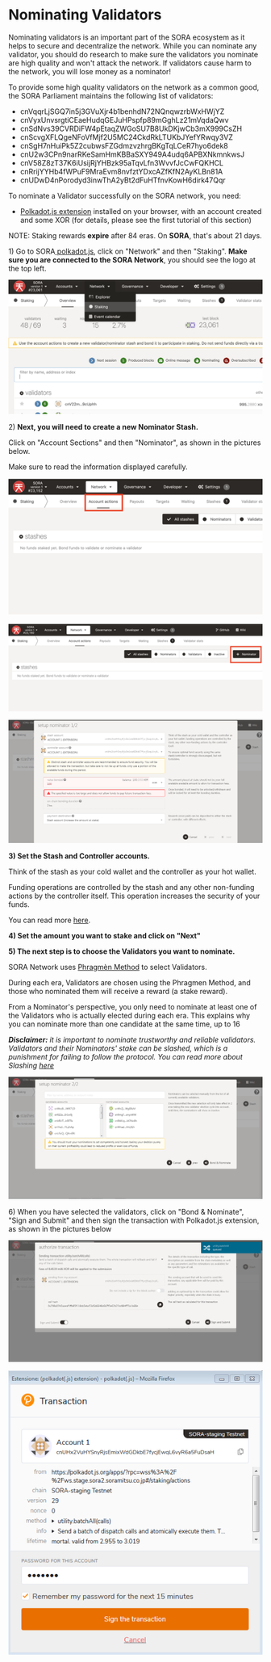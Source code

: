 # Nominating Validators

Nominating validators is an important part of the SORA ecosystem as it helps to secure and decentralize the network. While you can nominate any validator, you should do research to make sure the validators you nominate are high quality and won't attack the network. If validators cause harm to the network, you will lose money as a nominator!

To provide some high quality validators on the network as a common good, the SORA Parliament maintains the following list of validators:

* cnVqqrLjSGQ7in5j3GVuXjr4b1benhdN72NQnqwzrbWxHWjYZ
* cnVyxUnvsrgtiCEaeHudqGEJuHPspfp89mGghLz21mVqdaQwv
* cnSdNvs39CVRDiFW4pEtaqZWGoSU7B8UkDKjwCb3mX999CsZH
* cnScvgXFLQgeNFoVfMjf2U5MC24CkdRkLTUKbJYefYRwqy3VZ
* cnSgH7nHuiPk5Z2cubwsFZGdmzvzhrgBKgTqLCeR7hyo6dek8
* cnU2w3CPn9narRKeSamHmKBBaSXY949A4udq6APBXNkmnkwsJ
* cnV58Z8zT37K6iUsijRjYHBzk95aTqvLfn3WvvfJcCwFQKHCL
* cnRrijYYHb4fWPuF9MraEvm8nvfztYDxcAZfKfN2AyKLBn81A
* cnUDwD4nPorodyd3inwThA2yBt2dFuHTfnvKowH6dirk47Qqr

To nominate a Validator successfully on the SORA network, you need:

* [Polkadot.js extension](https://polkadot.js.org/extension/) installed on your browser, with an account created and some XOR (for details, please see the first tutorial of this section)

NOTE: Staking rewards **expire** after 84 eras. On **SORA**, that's about 21 days.

1\) Go to SORA[ polkadot.js](https://polkadot.js.org/apps/?rpc=wss%3A%2F%2Fws.sora2.soramitsu.co.jp#/staking), click on "Network" and then "Staking". **Make sure you are connected to the SORA Network**, you should see the logo at the top left.

![](<../.gitbook/assets/Screenshot 2021-04-29 at 13.09.35 (1).png>)

2\) **Next, you will need to create a new Nominator Stash.**

Click on "Account Sections" and then "Nominator", as shown in the pictures below.

Make sure to read the information displayed carefully.

![](<../.gitbook/assets/Screenshot 2021-04-29 at 13.18.36.png>)

![](<../.gitbook/assets/Screenshot 2021-04-29 at 13.19.28.png>)

![](../.gitbook/assets/4.png)

**3) Set the Stash and Controller accounts.**

Think of the stash as your cold wallet and the controller as your hot wallet.

Funding operations are controlled by the stash and any other non-funding actions by the controller itself. This operation increases the security of your funds.

You can read more [here](https://www.holdpolkadot.com/post/stash-account-controller-account-on-polkadot-and-kusama).

**4) Set the amount you want to stake and click on "Next"**

**5) The next step is to choose the Validators you want to nominate.**

SORA Network uses [Phragmèn Method](https://wiki.polkadot.network/docs/en/learn-phragmen) to select Validators.

During each era, Validators are chosen using the Phragmen Method, and those who nominated them will receive a reward (a stake reward).

From a Nominator's perspective, you only need to nominate at least one of the Validators who is actually elected during each era. This explains why you can nominate more than one candidate at the same time, up to 16

_**Disclaimer:** it is important to nominate trustworthy and reliable validators. Validators and their Nominators' stake can be slashed, which is a punishment for failing to follow the protocol. You can read more about Slashing_ [_here_](https://w3f-research.readthedocs.io/en/latest/polkadot/slashing/amounts.html)

![](<../.gitbook/assets/5 (1).png>)

6\) When you have selected the validators, click on "Bond & Nominate", "Sign and Submit" and then sign the transaction with Polkadot.js extension, as shown in the pictures below

![](../.gitbook/assets/6.png)

![](../.gitbook/assets/7.png)

